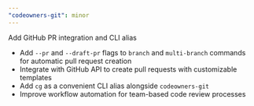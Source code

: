 ```yaml
---
"codeowners-git": minor
---
```


Add GitHub PR integration and CLI alias

- Add `--pr` and `--draft-pr` flags to `branch` and `multi-branch` commands for automatic pull request creation
- Integrate with GitHub API to create pull requests with customizable templates
- Add `cg` as a convenient CLI alias alongside `codeowners-git`
- Improve workflow automation for team-based code review processes